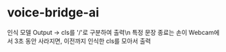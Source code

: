# voice-bridge-ai

인식 모델 Output -> cls를 '/'로 구분하여 출력\n
특정 문장 종료는 손이 Webcam에서 3초 동안 사라지면, 이전까지 인식한 cls를 모아서 출력
